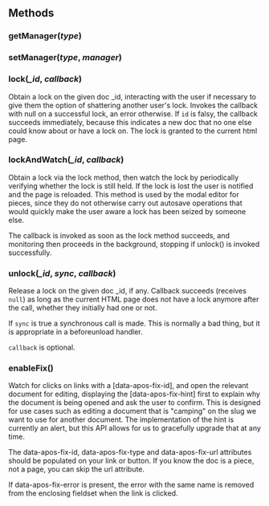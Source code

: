 
## Methods
### getManager(*type*)

### setManager(*type*, *manager*)

### lock(*_id*, *callback*)
Obtain a lock on the given doc _id, interacting with the user
if necessary to give them the option of shattering another
user's lock. Invokes the callback with null on a successful lock,
an error otherwise. If `id` is falsy, the callback succeeds
immediately, because this indicates a new doc that no one
else could know about or have a lock on. The lock is
granted to the current html page.
### lockAndWatch(*_id*, *callback*)
Obtain a lock via the lock method, then
watch the lock by periodically verifying
whether the lock is still held. If the
lock is lost the user is notified and
the page is reloaded. This method is used
by the modal editor for pieces, since they
do not otherwise carry out autosave operations
that would quickly make the user aware a lock has
been seized by someone else.

The callback is invoked as soon as
the lock method succeeds, and monitoring
then proceeds in the background, stopping if unlock()
is invoked successfully.
### unlock(*_id*, *sync*, *callback*)
Release a lock on the given doc _id, if any.
Callback succeeds (receives `null`) as long as the
current HTML page does not have a lock anymore after
the call, whether they initially had one or not.

If `sync` is true a synchronous call is made.
This is normally a bad thing, but it is appropriate
in a beforeunload handler.

`callback` is optional.
### enableFix()
Watch for clicks on links with a [data-apos-fix-id], and open
the relevant document for editing, displaying the
[data-apos-fix-hint] first to explain why the document is being
opened and ask the user to confirm. This is designed for use cases
such as editing a document that is "camping" on the slug we want to
use for another document. The implementation of the hint is currently
an alert, but this API allows for us to gracefully upgrade that
at any time.

The data-apos-fix-id, data-apos-fix-type and data-apos-fix-url
attributes should be populated on your link or button.
If you know the doc is a piece, not a page, you can skip
the url attribute.

If data-apos-fix-error is present, the error with the same name
is removed from the enclosing fieldset when the link is clicked.
